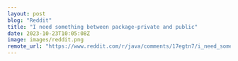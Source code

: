 ```yaml
---
layout: post
blog: "Reddit"
title: "I need something between package-private and public"
date: 2023-10-23T10:05:08Z
image: images/reddit.png
remote_url: "https://www.reddit.com/r/java/comments/17egtn7/i_need_something_between_packageprivate_and_public/"
---
```

